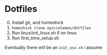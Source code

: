 # Dotfiles

0. Install git, and homeshick
1. `homeshick clone epiccoleman/dotfiles`
2. Run linux/init_linux.sh if on linux
3. Run first_time_setup.sh

Eventually there will be an `init_osx.sh` i assume
